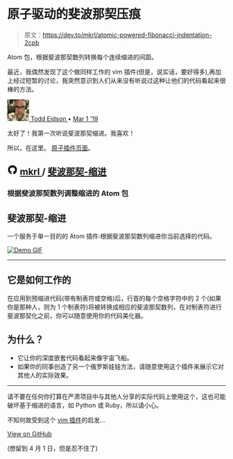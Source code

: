 # 原子驱动的斐波那契压痕

> 原文：<https://dev.to/mkrl/atomic-powered-fibonacci-indentation-2cpb>

Atom 包，根据斐波那契数列转换每个连续缩进的间距。

最近，我偶然发现了这个做同样工作的 vim 插件(但是，说实话，要好得多),再加上经过短暂的讨论，我突然意识到人们从来没有听说过这种让他们的代码看起来很棒的方法。

[![eidsonator profile image](img/6bd24143987e48c8e5a9c033b2861aeb.png) ](/eidsonator) [ Todd Eidson ](/eidsonator) • [<time datetime="2019-03-01T17:33:56Z"> Mar 1 '19 </time>](https://dev.to/eidsonator/comment/95i2) 

太好了！我第一次听说斐波那契缩进。我喜欢！

所以，在这里。
[原子插件页面](https://atom.io/packages/fibonacci-indent)。

## ![GitHub logo](img/75095a8afc1e0f207cda715962e75c8d.png) [ mkrl ](https://github.com/mkrl) / [斐波那契-缩进](https://github.com/mkrl/fibonacci-indent)

### 根据斐波那契数列调整缩进的 Atom 包

<article class="markdown-body entry-content container-lg" itemprop="text">

# 斐波那契-缩进

一个服务于单一目的的 Atom 插件:根据斐波那契数列缩进你当前选择的代码。

[![Demo GIF](img/027ec1fa2fc807e4ac83cdcd68429d48.png)](https://github.com/mkrl/fibonacci-indentdemo.gif)

* * *

## 它是如何工作的

在应用到预缩进代码(带有制表符或空格)后，行首的每个空格字符中的 2 个(如果你是那种人，则为 1 个制表符)将被转换成相应的斐波那契数列，在对制表符进行斐波那契化之前，你可以随意使用你的代码美化器。

## 为什么？

*   它让你的深度嵌套代码看起来像宇宙飞船。
*   如果你的同事创造了另一个俄罗斯娃娃方法，请随意使用这个插件来展示它对其他人的实际效果。

* * *

请不要在任何你打算在严肃项目中与其他人分享的实际代码上使用这个，这也可能破坏基于缩进的语言，如 Python 或 Ruby，所以请小心。

不知何故受到这个 [vim 插件](https://github.com/dodie/vim-fibo-indent)的启发…

</article>

[View on GitHub](https://github.com/mkrl/fibonacci-indent)

(想留到 4 月 1 日，但是忍不住了)